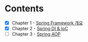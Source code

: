 # Contents
- [X] Chapter 1 - [Spring Framework 개요](https://github.com/blackhoal/TIL/blob/master/JAVA/WEB/Spring/Chapter%201/Notes.md)
- [X] Chapter 2 - [Spring DI & IoC](https://github.com/blackhoal/TIL/blob/master/JAVA/WEB/Spring/Chapter%202/Notes.md)
- [ ] Chapter 3 - [Spring AOP]()
